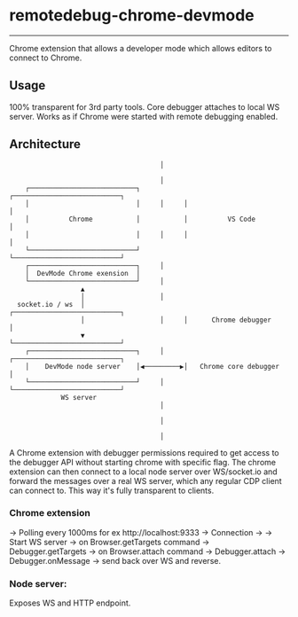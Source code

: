 # remotedebug-chrome-devmode
------

Chrome extension that allows a developer mode which allows editors to connect to Chrome.

## Usage
100% transparent for 3rd party tools.
Core debugger attaches to local WS server.
Works as if Chrome were started with remote debugging enabled.

## Architecture
```
                                      │

                                      │
    ┌───────────────────────────┐           ┌───────────────────────────┐
    │                           │     │     │                           │
    │          Chrome           │           │          VS Code          │
    │                           │     │     │                           │
    └───────────────────────────┘           └───────────────────────────┘
    ┌───────────────────────────┐     │
    │  DevMode Chrome exension  │
    └───────────────────────────┘     │
                  ▲
                  │                   │
  socket.io / ws  │                         ┌───────────────────────────┐
                  │                   │     │      Chrome debugger      │
                  ▼                         └───────────────────────────┘
    ┌───────────────────────────┐     │     ┌───────────────────────────┐
    │    DevMode node server    │◀─────────▶│   Chrome core debugger    │
    └───────────────────────────┘     │     └───────────────────────────┘
             WS server
                                      │

                                      │

                                      │

```
A Chrome extension with debugger permissions required to get access to the debugger API without starting chrome with specific flag. The chrome extension can then connect to a local node server over WS/socket.io and forward the messages over a real WS server, which any regular CDP client can connect to. This way it's fully transparent to clients.

### Chrome extension 
-> Polling every 1000ms for ex http://localhost:9333
-> Connection ->
-> Start WS server
-> on Browser.getTargets command -> Debugger.getTargets
-> on Browser.attach command -> Debugger.attach
-> Debugger.onMessage -> send back over WS and reverse.

### Node server:
Exposes WS and HTTP endpoint.







